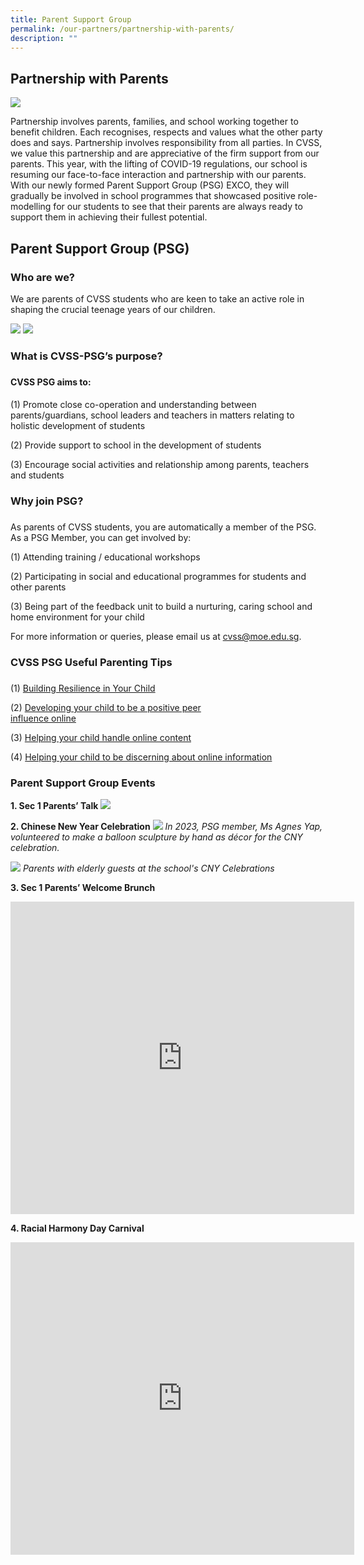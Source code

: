 ```yaml
---
title: Parent Support Group
permalink: /our-partners/partnership-with-parents/
description: ""
---
```

## Partnership with Parents
![](/images/2023%20Our%20Partners/PSG/picture%201.jpg)

Partnership involves parents, families, and school working together to benefit children. Each recognises, respects and values what the other party does and says. Partnership involves responsibility from all parties. In CVSS, we value this partnership and are appreciative of the firm support from our parents. This year, with the lifting of COVID-19 regulations, our school is resuming our face-to-face interaction and partnership with our parents. With our newly formed Parent Support Group (PSG) EXCO, they will gradually be involved in school programmes that showcased positive role-modelling for our students to see that their parents are always ready to support them in achieving their fullest potential.
 

## Parent Support Group (PSG)

 ### Who are we?

We are parents of CVSS students who are keen to take an active role in shaping the crucial teenage years of our children.

![](/images/2023%20Our%20Partners/PSG/psg%20exco_2023.JPG)
![](/images/2023%20Our%20Partners/PSG/psg%20exco_2023_2.JPG)

### What is CVSS-PSG’s purpose?
### 
#### CVSS PSG aims to:&nbsp;
#### 
(1) Promote close co-operation and understanding between parents/guardians, school leaders and teachers in matters relating to holistic development of students&nbsp;

(2) Provide support to school in the development of students

(3) Encourage social activities and relationship among parents, teachers and students

  
### Why join PSG?
### 
As parents of CVSS students, you are automatically a member of the PSG. As a PSG Member, you can get involved by:

(1) Attending training / educational workshops

(2) Participating in social and educational programmes for students and other parents&nbsp;

(3) Being part of the feedback unit to build a nurturing, caring school and home environment for your child
 

For more information or queries, please email us at cvss@moe.edu.sg.

  
### CVSS PSG Useful Parenting Tips 
### 
(1) [Building Resilience in Your Child](/files/(1)%20Building%20Resilience%20in%20Your%20Child_2019.pdf)

(2) [Developing your child to be a positive peer   
     influence online](/files/(2)%20DEVELOPING%20YOUR%20CHILD%20TO%20BE%20A%20POSITIVE%20PEER%20INFLUENCE%20ONLINE_2019.pdf)

(3) [Helping your child handle online content](/files/(3)%20HELPING%20YOUR%20CHILD%20HANDLE%20ONLINE%20CONTENT_2019.pdf)

(4) [Helping your child to be discerning about online information](/files/Helping%20your%20Child%20be%20Discerning%20about%20Online%20Infor.pdf)


### Parent Support Group Events


**1. Sec 1 Parents’ Talk**
![](/images/Sec%201%20PSG%20talks.png)

**2. Chinese New Year Celebration**
![](/images/2023%20Our%20Partners/PSG/balloon%20scrulpture.jpg)
*In 2023, PSG member, Ms Agnes Yap, volunteered to make a balloon sculpture by hand as décor for the CNY celebration.*

![](/images/2023%20Our%20Partners/PSG/psg%20with%20elderly.jpg)
*Parents with elderly guests at the school's CNY Celebrations*

**3. Sec 1 Parents’ Welcome Brunch**
<iframe src="https://docs.google.com/presentation/d/e/2PACX-1vTAQoQTszvnzjI9kxaU-B6rYXw-_JOdH_3t8b59zXdzUVCbwIU4c5FGDqN1E_xjgy4mCy5g7jWQMpor/embed?start=true&amp;loop=true&amp;delayms=3000" frameborder="0" width="550" height="500" allowfullscreen="true"></iframe>

**4. Racial Harmony Day Carnival**
<iframe allowfullscreen="true" height="500" width="550" frameborder="0" src="https://docs.google.com/presentation/d/e/2PACX-1vTxN8Op3CBewMusviYBQ62IuCJh2-ntPeeklP9g9jEppqW6CZniFRNuW98GLPIOTUNH27WOkt9QPETZ/embed?start=true&amp;loop=true&amp;delayms=3000"></iframe>